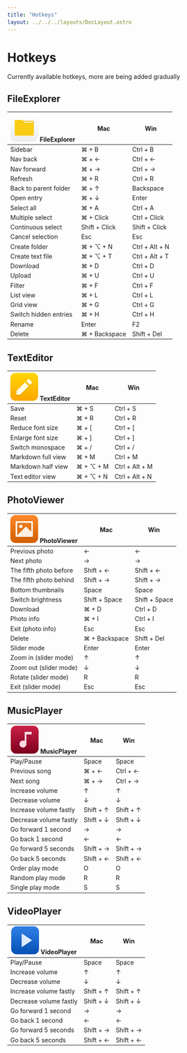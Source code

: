 ```yaml
---
title: "Hotkeys"
layout: ../../../layouts/DocLayout.astro
---
```


# Hotkeys

Currently available hotkeys, more are being added gradually

## FileExplorer

<div class="hotkeys-table-container">

| ![](../../../img/icons/app-file-explorer.svg) FileExplorer | Mac | Win |
| -- | -- | -- |
| Sidebar | ⌘ + B | Ctrl + B |
| Nav back | ⌘ + ← | Ctrl + ← |
| Nav forward | ⌘ + → | Ctrl + → |
| Refresh | ⌘ + R | Ctrl + R |
| Back to parent folder | ⌘ + ↑ | Backspace |
| Open entry | ⌘ + ↓ | Enter |
| Select all | ⌘ + A | Ctrl + A |
| Multiple select | ⌘ + Click | Ctrl + Click |
| Continuous select | Shift + Click | Shift + Click |
| Cancel selection | Esc | Esc |
| Create folder | ⌘ + ⌥ + N | Ctrl + Alt + N |
| Create text file | ⌘ + ⌥ + T | Ctrl + Alt + T |
| Download | ⌘ + D | Ctrl + D |
| Upload | ⌘ + U | Ctrl + U |
| Filter | ⌘ + F | Ctrl + F |
| List view | ⌘ + L | Ctrl + L |
| Grid view | ⌘ + G | Ctrl + G |
| Switch hidden entries | ⌘ + H | Ctrl + H |
| Rename | Enter | F2 |
| Delete | ⌘ + Backspace | Shift + Del |

</div>

## TextEditor

<div class="hotkeys-table-container">

| ![](../../../img/icons/app-text-editor.svg) TextEditor | Mac | Win |
| -- | -- | -- |
| Save | ⌘ + S | Ctrl + S |
| Reset | ⌘ + R | Ctrl + R |
| Reduce font size | ⌘ + [ | Ctrl + [ |
| Enlarge font size | ⌘ + ] | Ctrl + ] |
| Switch monospace | ⌘ + / | Ctrl + / |
| Markdown full view | ⌘ + M | Ctrl + M |
| Markdown half view | ⌘ + ⌥ + M | Ctrl + Alt + M |
| Text editor view | ⌘ + ⌥ + N | Ctrl + Alt + N |

</div>

## PhotoViewer

<div class="hotkeys-table-container">

| ![](../../../img/icons/app-photo-viewer.svg) PhotoViewer | Mac | Win |
| -- | -- | -- |
| Previous photo | ← | ← |
| Next photo | → | → |
| The fifth photo before | Shift + ← | Shift + ← |
| The fifth photo behind | Shift + → | Shift + → |
| Bottom thumbnails | Space | Space |
| Switch brightness | Shift + Space| Shift + Space |
| Download | ⌘ + D | Ctrl + D |
| Photo info | ⌘ + I | Ctrl + I |
| Exit (photo info) | Esc | Esc |
| Delete | ⌘ + Backspace | Shift + Del |
| Slider mode | Enter | Enter |
| Zoom in (slider mode) | ↑ | ↑ |
| Zoom out (slider mode) | ↓ | ↓ |
| Rotate (slider mode) | R | R |
| Exit (slider mode) | Esc | Esc |

</div>

## MusicPlayer

<div class="hotkeys-table-container">

| ![](../../../img/icons/app-music-player.svg) MusicPlayer | Mac | Win |
| -- | -- | -- |
| Play/Pause | Space | Space |
| Previous song | ⌘ + ← | Ctrl + ← |
| Next song | ⌘ + → | Ctrl + → |
| Increase volume | ↑ | ↑ |
| Decrease volume | ↓ | ↓ |
| Increase volume fastly | Shift + ↑ | Shift + ↑ |
| Decrease volume fastly | Shift + ↓ | Shift + ↓ |
| Go forward 1 second | → | → |
| Go back 1 second | ← | ← |
| Go forward 5 seconds | Shift + → | Shift + → |
| Go back 5 seconds | Shift + ← | Shift + ← |
| Order play mode | O | O |
| Random play mode | R | R |
| Single play mode | S | S |

</div>

## VideoPlayer

<div class="hotkeys-table-container">

| ![](../../../img/icons/app-video-player.svg) VideoPlayer | Mac | Win |
| -- | -- | -- |
| Play/Pause | Space | Space |
| Increase volume | ↑ | ↑ |
| Decrease volume | ↓ | ↓ |
| Increase volume fastly | Shift + ↑ | Shift + ↑ |
| Decrease volume fastly | Shift + ↓ | Shift + ↓ |
| Go forward 1 second | → | → |
| Go back 1 second | ← | ← |
| Go forward 5 seconds | Shift + → | Shift + → |
| Go back 5 seconds | Shift + ← | Shift + ← |

</div>
